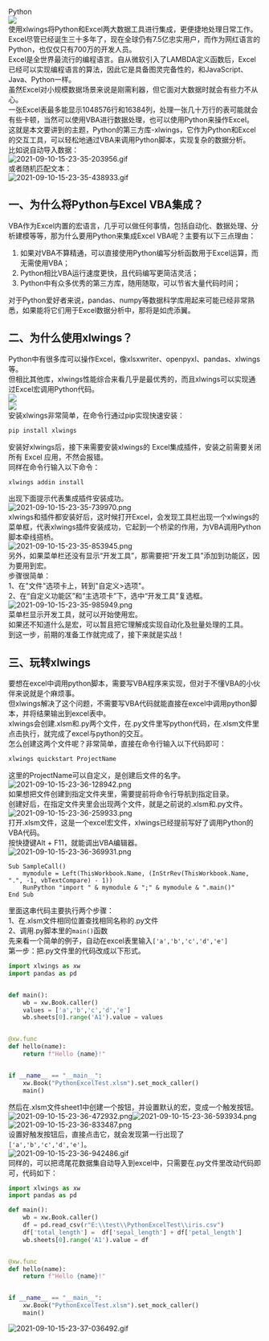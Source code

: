 Python<br />![](./img/1631258441178-3dbec7ee-df7a-42bf-8bf2-6c5f14ca6fdb.webp)<br />使用xlwings将Python和Excel两大数据工具进行集成，更便捷地处理日常工作。<br />Excel尽管已经诞生三十多年了，现在全球仍有7.5亿忠实用户，而作为网红语言的Python，也仅仅只有700万的开发人员。<br />Excel是全世界最流行的编程语言。自从微软引入了LAMBDA定义函数后，Excel已经可以实现编程语言的算法，因此它是具备图灵完备性的，和JavaScript、Java、Python一样。<br />虽然Excel对小规模数据场景来说是刚需利器，但它面对大数据时就会有些力不从心。<br />一张Excel表最多能显示1048576行和16384列，处理一张几十万行的表可能就会有些卡顿，当然可以使用VBA进行数据处理，也可以使用Python来操作Excel。<br />这就是本文要讲到的主题，Python的第三方库-xlwings，它作为Python和Excel的交互工具，可以轻松地通过VBA来调用Python脚本，实现复杂的数据分析。<br />比如说自动导入数据：<br />![2021-09-10-15-23-35-203956.gif](./img/1631258623049-f255ef54-2e00-41cd-a03b-81d161e8a172.gif)<br />或者随机匹配文本：<br />![2021-09-10-15-23-35-438933.gif](./img/1631258622937-60cc1190-6d7b-47a5-a066-9ee32e60c97c.gif)
<a name="ChqFY"></a>
## 一、为什么将Python与Excel VBA集成？
VBA作为Excel内置的宏语言，几乎可以做任何事情，包括自动化、数据处理、分析建模等等，那为什么要用Python来集成Excel VBA呢？主要有以下三点理由：

1. 如果对VBA不算精通，可以直接使用Python编写分析函数用于Excel运算，而无需使用VBA；
2. Python相比VBA运行速度更快，且代码编写更简洁灵活；
3. Python中有众多优秀的第三方库，随用随取，可以节省大量代码时间；

对于Python爱好者来说，pandas、numpy等数据科学库用起来可能已经非常熟悉，如果能将它们用于Excel数据分析中，那将是如虎添翼。
<a name="m34Bo"></a>
## 二、为什么使用xlwings？
Python中有很多库可以操作Excel，像xlsxwriter、openpyxl、pandas、xlwings等。<br />但相比其他库，xlwings性能综合来看几乎是最优秀的，而且xlwings可以实现通过Excel宏调用Python代码。<br />![](./img/1631258441243-d67dbb94-0874-4c95-a292-951c53e3d401.webp)<br />![](./img/1631258441262-52e3c7e0-bae3-4cc6-94c0-bb00e65be671.webp)<br />安装xlwings非常简单，在命令行通过pip实现快速安装：
```bash
pip install xlwings
```
安装好xlwings后，接下来需要安装xlwings的 Excel集成插件，安装之前需要关闭所有 Excel 应用，不然会报错。<br />同样在命令行输入以下命令：
```bash
xlwings addin install
```
出现下面提示代表集成插件安装成功。<br />![2021-09-10-15-23-35-739970.png](./img/1631258696244-9f1f65b4-9e84-4715-9f3b-cb16a5f719ab.png)<br />xlwings和插件都安装好后，这时候打开Excel，会发现工具栏出现一个xlwings的菜单框，代表xlwings插件安装成功，它起到一个桥梁的作用，为VBA调用Python脚本牵线搭桥。<br />![2021-09-10-15-23-35-853945.png](./img/1631258696240-d3590f14-f7f5-4f31-967c-92082d4ba684.png)<br />另外，如果菜单栏还没有显示“开发工具”，那需要把“开发工具”添加到功能区，因为要用到宏。<br />步骤很简单：<br />1、在"文件"选项卡上，转到"自定义>选项"。<br />2、在“自定义功能区”和“主选项卡”下，选中“开发工具”复选框。<br />![2021-09-10-15-23-35-985949.png](./img/1631258696248-f076692e-7b7a-45d0-bef3-3f9de3e9b8ef.png)<br />菜单栏显示开发工具，就可以开始使用宏。<br />如果还不知道什么是宏，可以暂且把它理解成实现自动化及批量处理的工具。<br />到这一步，前期的准备工作就完成了，接下来就是实战！
<a name="aj456"></a>
## 三、玩转xlwings
要想在excel中调用python脚本，需要写VBA程序来实现，但对于不懂VBA的小伙伴来说就是个麻烦事。<br />但xlwings解决了这个问题，不需要写VBA代码就能直接在excel中调用python脚本，并将结果输出到excel表中。<br />xlwings会创建.xlsm和.py两个文件，在.py文件里写python代码，在.xlsm文件里点击执行，就完成了excel与python的交互。<br />怎么创建这两个文件呢？非常简单，直接在命令行输入以下代码即可：
```bash
xlwings quickstart ProjectName
```
这里的ProjectName可以自定义，是创建后文件的名字。<br />![2021-09-10-15-23-36-128942.png](./img/1631258736818-e4b33884-5c45-40f6-b6c2-eac1f9384a86.png)<br />如果想把文件创建到指定文件夹里，需要提前将命令行导航到指定目录。<br />创建好后，在指定文件夹里会出现两个文件，就是之前说的.xlsm和.py文件。<br />![2021-09-10-15-23-36-259933.png](./img/1631258736779-57af7540-33b4-4be0-a84f-78d01832c6e8.png)<br />打开.xlsm文件，这是一个excel宏文件，xlwings已经提前写好了调用Python的VBA代码。<br />按快捷键Alt + F11，就能调出VBA编辑器。<br />![2021-09-10-15-23-36-369931.png](./img/1631258736771-b135215c-4313-4ce8-b203-96e3d326a2aa.png)
```vbnet
Sub SampleCall()
    mymodule = Left(ThisWorkbook.Name, (InStrRev(ThisWorkbook.Name, ".", -1, vbTextCompare) - 1))
    RunPython "import " & mymodule & ";" & mymodule & ".main()"
End Sub
```
里面这串代码主要执行两个步骤：<br />1、在.xlsm文件相同位置查找相同名称的.py文件 <br />2、调用.py脚本里的`main()`函数<br />先来看一个简单的例子，自动在excel表里输入`['a','b','c','d','e']`<br />第一步：把.py文件里的代码改成以下形式。
```python
import xlwings as xw
import pandas as pd


def main():
    wb = xw.Book.caller()
    values = ['a','b','c','d','e']
    wb.sheets[0].range('A1').value = values


@xw.func
def hello(name):
    return f"Hello {name}!"


if __name__ == "__main__":
    xw.Book("PythonExcelTest.xlsm").set_mock_caller()
    main()

```
然后在.xlsm文件sheet1中创建一个按钮，并设置默认的宏，变成一个触发按钮。<br />![2021-09-10-15-23-36-472932.png](./img/1631258805424-bd65defa-78e7-43f0-b57e-bd63a618bf92.png)![2021-09-10-15-23-36-593934.png](./img/1631258805723-b8904411-115d-4fe9-bd65-8a541f6f8b79.png)![2021-09-10-15-23-36-833487.png](./img/1631258805476-c8a574fe-7dfb-4bd0-8acf-336fd811c6ee.png)<br />设置好触发按钮后，直接点击它，就会发现第一行出现了`['a','b','c','d','e']`。<br />![2021-09-10-15-23-36-942486.gif](./img/1631258828673-38361978-b100-4355-9d57-503cff5edb1f.gif)<br />同样的，可以把鸢尾花数据集自动导入到excel中，只需要在.py文件里改动代码即可，代码如下：
```python
import xlwings as xw
import pandas as pd

def main():
    wb = xw.Book.caller()
    df = pd.read_csv(r"E:\\test\\PythonExcelTest\\iris.csv")
    df['total_length'] =  df['sepal_length'] + df['petal_length']
    wb.sheets[0].range('A1').value = df


@xw.func
def hello(name):
    return f"Hello {name}!"


if __name__ == "__main__":
    xw.Book("PythonExcelTest.xlsm").set_mock_caller()
    main()
```
![2021-09-10-15-23-37-036492.gif](./img/1631258828697-552228aa-7418-4f80-bd91-d2671981097f.gif)

 
